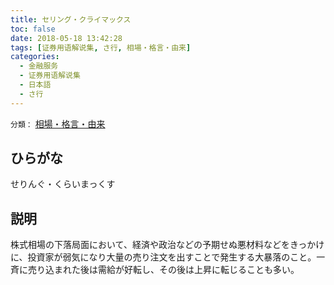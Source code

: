 ```yaml
---
title: セリング・クライマックス
toc: false
date: 2018-05-18 13:42:28
tags: [证券用语解说集, さ行, 相場・格言・由来]
categories:
  - 金融服务
  - 证券用语解说集
  - 日本語
  - さ行
---
```


`分類：` [相場・格言・由来](/tags/相場・格言・由来/)

## ひらがな

せりんぐ・くらいまっくす

## 説明

株式相場の下落局面において、経済や政治などの予期せぬ悪材料などをきっかけに、投資家が弱気になり大量の売り注文を出すことで発生する大暴落のこと。一斉に売り込まれた後は需給が好転し、その後は上昇に転じることも多い。

